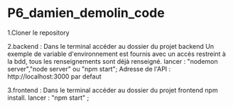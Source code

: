 # P6_damien_demolin_code

1.Cloner le repository

2.backend :
Dans le terminal accéder au dossier du projet backend
Un exemple de variable d'environnement est fournis avec un accès restreint à la bdd, tous les renseignements sont déjà renseigné.
lancer : "nodemon server","node server" ou "npm start";
Adresse de l'API : http://localhost:3000 par defaut

3.frontend :
Dans le terminal accéder au dossier du projet frontend
npm install.
lancer : "npm start" ;
